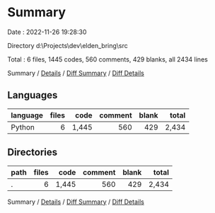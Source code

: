 # Summary

Date : 2022-11-26 19:28:30

Directory d:\\Projects\\dev\\elden_bring\\src

Total : 6 files,  1445 codes, 560 comments, 429 blanks, all 2434 lines

Summary / [Details](details.md) / [Diff Summary](diff.md) / [Diff Details](diff-details.md)

## Languages
| language | files | code | comment | blank | total |
| :--- | ---: | ---: | ---: | ---: | ---: |
| Python | 6 | 1,445 | 560 | 429 | 2,434 |

## Directories
| path | files | code | comment | blank | total |
| :--- | ---: | ---: | ---: | ---: | ---: |
| . | 6 | 1,445 | 560 | 429 | 2,434 |

Summary / [Details](details.md) / [Diff Summary](diff.md) / [Diff Details](diff-details.md)